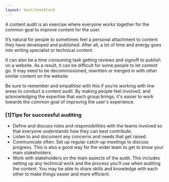 ```yaml
---
layout: text/textblock
---
```

A content audit is an exercise where everyone works together for the common goal to improve content for the user.

It’s natural for people to sometimes feel a personal attachment to content they have developed and published. After all, a lot of time and energy goes into writing specialist or technical content.

It can also be a time consuming task getting reviews and signoff to publish on a website. As a result, it can be difficult for some people to let content go. It may need to be  decommissioned, rewritten or merged in with other similar content on the website.

Be sure to remember and empathise with this if you’re working with line areas to conduct a content audit. By making people feel involved, and acknowledging the expertise that each group brings, it's easier to work towards the common goal of improving the user's experience.

### [1]Tips for successful auditing

  * Define and discuss roles and responsibilities with the teams involved so that everyone understands how they can best contribute.
  * Listen to and document any concerns and needs that get raised.
  * Communicate often. Set up regular catch-up meetings to discuss progress. This is also a good way for the wider team to get to know your main stakeholders.
  * Work with stakeholders on the main aspects of the audit. This includes setting up any technical work and the process you’ll use when auditing the content. You may be able to share skills and knowledge with each other to make things easier and more efficient.
